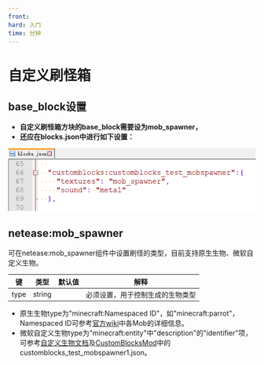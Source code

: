 ```yaml
---
front: 
hard: 入门
time: 分钟
---
```


# 自定义刷怪箱

## base_block设置

- **自定义刷怪箱方块的base_block需要设为mob_spawner，**
- **还应在blocks.json中进行如下设置：**

![special-3](.././picture/customblock/special-3.png)



## netease:mob_spawner

可在netease:mob_spawner组件中设置刷怪的类型，目前支持原生生物、微软自定义生物。

| 键   | 类型   | 默认值 | 解释                             |
| ---- | ------ | ------ | -------------------------------- |
| type | string |        | 必须设置，用于控制生成的生物类型 |

- 原生生物type为"minecraft:Namespaced ID"，如"minecraft:parrot"，Namespaced ID可参考[官方wiki](https://minecraft.gamepedia.com/Mob#List_of_mobs)中各Mob的详细信息。
- 微软自定义生物type为"minecraft:entity"中"description"的"identifier"项，可参考[自定义生物文档](../../3-自定义生物/01-自定义基础生物.md)及[CustomBlocksMod](../../../13-模组SDK编程/60-Demo示例.md#CustomBlocksMod)中的customblocks_test_mobspawner1.json。